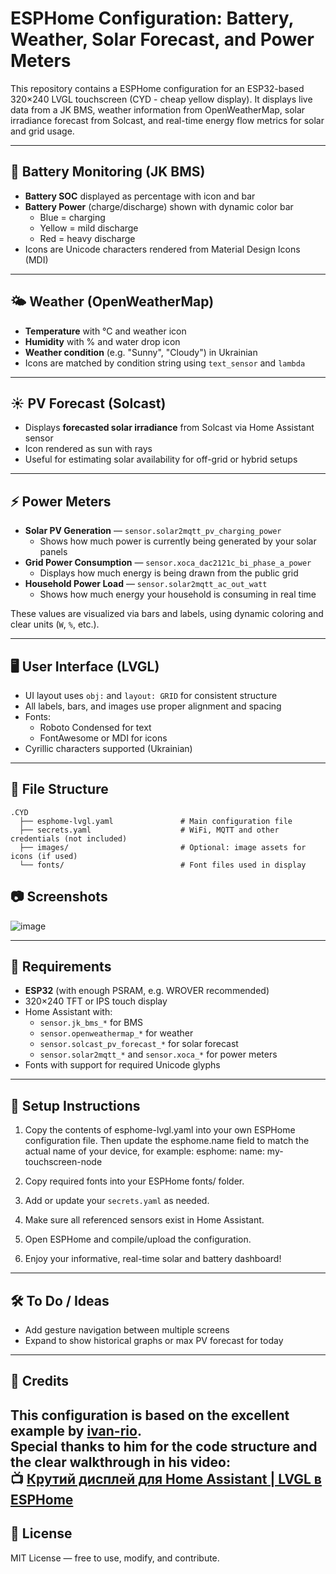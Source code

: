 # ESPHome Configuration: Battery, Weather, Solar Forecast, and Power Meters

This repository contains a ESPHome configuration for an ESP32-based 320×240 LVGL touchscreen (CYD - cheap yellow display). 
It displays live data from a JK BMS, weather information from OpenWeatherMap, solar irradiance forecast from Solcast, and real-time energy flow metrics for solar and grid usage.

---

## 🔋 Battery Monitoring (JK BMS)

- **Battery SOC** displayed as percentage with icon and bar
- **Battery Power** (charge/discharge) shown with dynamic color bar
  - Blue = charging
  - Yellow = mild discharge
  - Red = heavy discharge
- Icons are Unicode characters rendered from Material Design Icons (MDI)

---

## 🌤 Weather (OpenWeatherMap)

- **Temperature** with °C and weather icon
- **Humidity** with % and water drop icon
- **Weather condition** (e.g. "Sunny", "Cloudy") in Ukrainian
- Icons are matched by condition string using `text_sensor` and `lambda`

---

## ☀️ PV Forecast (Solcast)

- Displays **forecasted solar irradiance** from Solcast via Home Assistant sensor
- Icon rendered as sun with rays
- Useful for estimating solar availability for off-grid or hybrid setups

---

## ⚡ Power Meters

- **Solar PV Generation** — `sensor.solar2mqtt_pv_charging_power`
  - Shows how much power is currently being generated by your solar panels
- **Grid Power Consumption** — `sensor.xoca_dac2121c_bi_phase_a_power`
  - Displays how much energy is being drawn from the public grid
- **Household Power Load** — `sensor.solar2mqtt_ac_out_watt`
  - Shows how much energy your household is consuming in real time

These values are visualized via bars and labels, using dynamic coloring and clear units (`W`, `%`, etc.).

---

## 🖥 User Interface (LVGL)

- UI layout uses `obj:` and `layout: GRID` for consistent structure
- All labels, bars, and images use proper alignment and spacing
- Fonts:
  - Roboto Condensed for text
  - FontAwesome or MDI for icons
- Cyrillic characters supported (Ukrainian)

---

## 📁 File Structure

```
.CYD
  ├── esphome-lvgl.yaml               # Main configuration file
  ├── secrets.yaml                    # WiFi, MQTT and other credentials (not included)
  ├── images/                         # Optional: image assets for icons (if used)
  └── fonts/                          # Font files used in display
```
## 📷 Screenshots

![image](https://github.com/user-attachments/assets/1be807e0-f227-4d53-8365-b4ca3f431394)

---

## 🧩 Requirements

- **ESP32** (with enough PSRAM, e.g. WROVER recommended)
- 320×240 TFT or IPS touch display 
- Home Assistant with:
  - `sensor.jk_bms_*` for BMS
  - `sensor.openweathermap_*` for weather
  - `sensor.solcast_pv_forecast_*` for solar forecast
  - `sensor.solar2mqtt_*` and `sensor.xoca_*` for power meters
- Fonts with support for required Unicode glyphs

---

## 🚀 Setup Instructions

1. Copy the contents of esphome-lvgl.yaml into your own ESPHome configuration file.
Then update the esphome.name field to match the actual name of your device, for example:
esphome:
  name: my-touchscreen-node

3. Copy required fonts into your ESPHome fonts/ folder.
4. Add or update your `secrets.yaml` as needed.
5. Make sure all referenced sensors exist in Home Assistant.
6. Open ESPHome and compile/upload the configuration.
7. Enjoy your informative, real-time solar and battery dashboard!

---

## 🛠 To Do / Ideas

- Add gesture navigation between multiple screens
- Expand to show historical graphs or max PV forecast for today

---

## 🙏 Credits

This configuration is based on the excellent example by [ivan-rio](https://github.com/ivan-rio).  
Special thanks to him for the code structure and the clear walkthrough in his video:  
📺 [Крутий дисплей для Home Assistant | LVGL в ESPHome](https://www.youtube.com/watch?v=efeK-VodNlA)
---

## 📄 License

MIT License — free to use, modify, and contribute.
